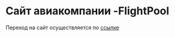 # Сайт авиакомпании -FlightPool
Переход на сайт осуществляется по [ссылке](https://nikolaykuzin.github.io/-FlightPool/)
